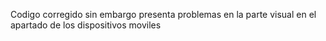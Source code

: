 Codigo corregido sin embargo presenta problemas en la parte visual en el apartado de los dispositivos moviles
